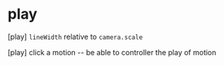 # play

[play] `lineWidth` relative to `camera.scale`

[play] click a motion -- be able to controller the play of motion
